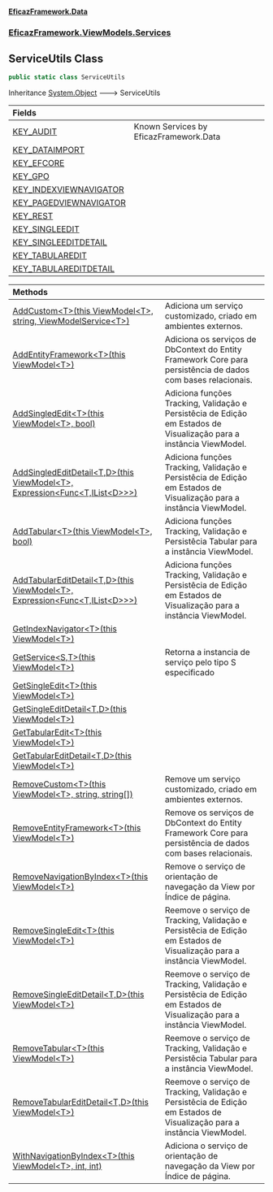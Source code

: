 #### [EficazFramework.Data](EficazFrameworkData.md 'EficazFramework Data')
### [EficazFramework.ViewModels.Services](EficazFrameworkData.md#EficazFramework.ViewModels.Services 'EficazFramework.ViewModels.Services')

## ServiceUtils Class

```csharp
public static class ServiceUtils
```

Inheritance [System.Object](https://docs.microsoft.com/en-us/dotnet/api/System.Object 'System.Object') &#129106; ServiceUtils

| Fields | |
| :--- | :--- |
| [KEY_AUDIT](EficazFramework.ViewModels.Services/ServiceUtils/KEY_AUDIT.md 'EficazFramework.ViewModels.Services.ServiceUtils.KEY_AUDIT') | Known Services by EficazFramework.Data |
| [KEY_DATAIMPORT](EficazFramework.ViewModels.Services/ServiceUtils/KEY_DATAIMPORT.md 'EficazFramework.ViewModels.Services.ServiceUtils.KEY_DATAIMPORT') | |
| [KEY_EFCORE](EficazFramework.ViewModels.Services/ServiceUtils/KEY_EFCORE.md 'EficazFramework.ViewModels.Services.ServiceUtils.KEY_EFCORE') | |
| [KEY_GPO](EficazFramework.ViewModels.Services/ServiceUtils/KEY_GPO.md 'EficazFramework.ViewModels.Services.ServiceUtils.KEY_GPO') | |
| [KEY_INDEXVIEWNAVIGATOR](EficazFramework.ViewModels.Services/ServiceUtils/KEY_INDEXVIEWNAVIGATOR.md 'EficazFramework.ViewModels.Services.ServiceUtils.KEY_INDEXVIEWNAVIGATOR') | |
| [KEY_PAGEDVIEWNAVIGATOR](EficazFramework.ViewModels.Services/ServiceUtils/KEY_PAGEDVIEWNAVIGATOR.md 'EficazFramework.ViewModels.Services.ServiceUtils.KEY_PAGEDVIEWNAVIGATOR') | |
| [KEY_REST](EficazFramework.ViewModels.Services/ServiceUtils/KEY_REST.md 'EficazFramework.ViewModels.Services.ServiceUtils.KEY_REST') | |
| [KEY_SINGLEEDIT](EficazFramework.ViewModels.Services/ServiceUtils/KEY_SINGLEEDIT.md 'EficazFramework.ViewModels.Services.ServiceUtils.KEY_SINGLEEDIT') | |
| [KEY_SINGLEEDITDETAIL](EficazFramework.ViewModels.Services/ServiceUtils/KEY_SINGLEEDITDETAIL.md 'EficazFramework.ViewModels.Services.ServiceUtils.KEY_SINGLEEDITDETAIL') | |
| [KEY_TABULAREDIT](EficazFramework.ViewModels.Services/ServiceUtils/KEY_TABULAREDIT.md 'EficazFramework.ViewModels.Services.ServiceUtils.KEY_TABULAREDIT') | |
| [KEY_TABULAREDITDETAIL](EficazFramework.ViewModels.Services/ServiceUtils/KEY_TABULAREDITDETAIL.md 'EficazFramework.ViewModels.Services.ServiceUtils.KEY_TABULAREDITDETAIL') | |

| Methods | |
| :--- | :--- |
| [AddCustom&lt;T&gt;(this ViewModel&lt;T&gt;, string, ViewModelService&lt;T&gt;)](EficazFramework.ViewModels.Services/ServiceUtils/AddCustom_T_(thisViewModel_T_,string,ViewModelService_T_).md 'EficazFramework.ViewModels.Services.ServiceUtils.AddCustom<T>(this EficazFramework.ViewModels.ViewModel<T>, string, EficazFramework.ViewModels.Services.ViewModelService<T>)') | Adiciona um serviço customizado, criado em ambientes externos. |
| [AddEntityFramework&lt;T&gt;(this ViewModel&lt;T&gt;)](EficazFramework.ViewModels.Services/ServiceUtils/AddEntityFramework_T_(thisViewModel_T_).md 'EficazFramework.ViewModels.Services.ServiceUtils.AddEntityFramework<T>(this EficazFramework.ViewModels.ViewModel<T>)') | Adiciona os serviços de DbContext do Entity Framework Core para persistência de dados com bases relacionais. |
| [AddSingledEdit&lt;T&gt;(this ViewModel&lt;T&gt;, bool)](EficazFramework.ViewModels.Services/ServiceUtils/AddSingledEdit_T_(thisViewModel_T_,bool).md 'EficazFramework.ViewModels.Services.ServiceUtils.AddSingledEdit<T>(this EficazFramework.ViewModels.ViewModel<T>, bool)') | Adiciona funções Tracking, Validação e Persistêcia de Edição em Estados de Visualização para a instância ViewModel. |
| [AddSingledEditDetail&lt;T,D&gt;(this ViewModel&lt;T&gt;, Expression&lt;Func&lt;T,IList&lt;D&gt;&gt;&gt;)](EficazFramework.ViewModels.Services/ServiceUtils/AddSingledEditDetail_T,D_(thisViewModel_T_,Expression_Func_T,IList_D___).md 'EficazFramework.ViewModels.Services.ServiceUtils.AddSingledEditDetail<T,D>(this EficazFramework.ViewModels.ViewModel<T>, System.Linq.Expressions.Expression<System.Func<T,System.Collections.Generic.IList<D>>>)') | Adiciona funções Tracking, Validação e Persistêcia de Edição em Estados de Visualização para a instância ViewModel. |
| [AddTabular&lt;T&gt;(this ViewModel&lt;T&gt;, bool)](EficazFramework.ViewModels.Services/ServiceUtils/AddTabular_T_(thisViewModel_T_,bool).md 'EficazFramework.ViewModels.Services.ServiceUtils.AddTabular<T>(this EficazFramework.ViewModels.ViewModel<T>, bool)') | Adiciona funções Tracking, Validação e Persistêcia Tabular para a instância ViewModel. |
| [AddTabularEditDetail&lt;T,D&gt;(this ViewModel&lt;T&gt;, Expression&lt;Func&lt;T,IList&lt;D&gt;&gt;&gt;)](EficazFramework.ViewModels.Services/ServiceUtils/AddTabularEditDetail_T,D_(thisViewModel_T_,Expression_Func_T,IList_D___).md 'EficazFramework.ViewModels.Services.ServiceUtils.AddTabularEditDetail<T,D>(this EficazFramework.ViewModels.ViewModel<T>, System.Linq.Expressions.Expression<System.Func<T,System.Collections.Generic.IList<D>>>)') | Adiciona funções Tracking, Validação e Persistêcia de Edição em Estados de Visualização para a instância ViewModel. |
| [GetIndexNavigator&lt;T&gt;(this ViewModel&lt;T&gt;)](EficazFramework.ViewModels.Services/ServiceUtils/GetIndexNavigator_T_(thisViewModel_T_).md 'EficazFramework.ViewModels.Services.ServiceUtils.GetIndexNavigator<T>(this EficazFramework.ViewModels.ViewModel<T>)') | |
| [GetService&lt;S,T&gt;(this ViewModel&lt;T&gt;)](EficazFramework.ViewModels.Services/ServiceUtils/GetService_S,T_(thisViewModel_T_).md 'EficazFramework.ViewModels.Services.ServiceUtils.GetService<S,T>(this EficazFramework.ViewModels.ViewModel<T>)') | Retorna a instancia de serviço pelo tipo S especificado |
| [GetSingleEdit&lt;T&gt;(this ViewModel&lt;T&gt;)](EficazFramework.ViewModels.Services/ServiceUtils/GetSingleEdit_T_(thisViewModel_T_).md 'EficazFramework.ViewModels.Services.ServiceUtils.GetSingleEdit<T>(this EficazFramework.ViewModels.ViewModel<T>)') | |
| [GetSingleEditDetail&lt;T,D&gt;(this ViewModel&lt;T&gt;)](EficazFramework.ViewModels.Services/ServiceUtils/GetSingleEditDetail_T,D_(thisViewModel_T_).md 'EficazFramework.ViewModels.Services.ServiceUtils.GetSingleEditDetail<T,D>(this EficazFramework.ViewModels.ViewModel<T>)') | |
| [GetTabularEdit&lt;T&gt;(this ViewModel&lt;T&gt;)](EficazFramework.ViewModels.Services/ServiceUtils/GetTabularEdit_T_(thisViewModel_T_).md 'EficazFramework.ViewModels.Services.ServiceUtils.GetTabularEdit<T>(this EficazFramework.ViewModels.ViewModel<T>)') | |
| [GetTabularEditDetail&lt;T,D&gt;(this ViewModel&lt;T&gt;)](EficazFramework.ViewModels.Services/ServiceUtils/GetTabularEditDetail_T,D_(thisViewModel_T_).md 'EficazFramework.ViewModels.Services.ServiceUtils.GetTabularEditDetail<T,D>(this EficazFramework.ViewModels.ViewModel<T>)') | |
| [RemoveCustom&lt;T&gt;(this ViewModel&lt;T&gt;, string, string[])](EficazFramework.ViewModels.Services/ServiceUtils/RemoveCustom_T_(thisViewModel_T_,string,string[]).md 'EficazFramework.ViewModels.Services.ServiceUtils.RemoveCustom<T>(this EficazFramework.ViewModels.ViewModel<T>, string, string[])') | Remove um serviço customizado, criado em ambientes externos. |
| [RemoveEntityFramework&lt;T&gt;(this ViewModel&lt;T&gt;)](EficazFramework.ViewModels.Services/ServiceUtils/RemoveEntityFramework_T_(thisViewModel_T_).md 'EficazFramework.ViewModels.Services.ServiceUtils.RemoveEntityFramework<T>(this EficazFramework.ViewModels.ViewModel<T>)') | Remove os serviços de DbContext do Entity Framework Core para persistência de dados com bases relacionais. |
| [RemoveNavigationByIndex&lt;T&gt;(this ViewModel&lt;T&gt;)](EficazFramework.ViewModels.Services/ServiceUtils/RemoveNavigationByIndex_T_(thisViewModel_T_).md 'EficazFramework.ViewModels.Services.ServiceUtils.RemoveNavigationByIndex<T>(this EficazFramework.ViewModels.ViewModel<T>)') | Remove o serviço de orientação de navegação da View por Índice de página. |
| [RemoveSingleEdit&lt;T&gt;(this ViewModel&lt;T&gt;)](EficazFramework.ViewModels.Services/ServiceUtils/RemoveSingleEdit_T_(thisViewModel_T_).md 'EficazFramework.ViewModels.Services.ServiceUtils.RemoveSingleEdit<T>(this EficazFramework.ViewModels.ViewModel<T>)') | Reemove o serviço de Tracking, Validação e Persistêcia de Edição em Estados de Visualização para a instância ViewModel. |
| [RemoveSingleEditDetail&lt;T,D&gt;(this ViewModel&lt;T&gt;)](EficazFramework.ViewModels.Services/ServiceUtils/RemoveSingleEditDetail_T,D_(thisViewModel_T_).md 'EficazFramework.ViewModels.Services.ServiceUtils.RemoveSingleEditDetail<T,D>(this EficazFramework.ViewModels.ViewModel<T>)') | Reemove o serviço de Tracking, Validação e Persistêcia de Edição em Estados de Visualização para a instância ViewModel. |
| [RemoveTabular&lt;T&gt;(this ViewModel&lt;T&gt;)](EficazFramework.ViewModels.Services/ServiceUtils/RemoveTabular_T_(thisViewModel_T_).md 'EficazFramework.ViewModels.Services.ServiceUtils.RemoveTabular<T>(this EficazFramework.ViewModels.ViewModel<T>)') | Reemove o serviço de Tracking, Validação e Persistêcia Tabular para a instância ViewModel. |
| [RemoveTabularEditDetail&lt;T,D&gt;(this ViewModel&lt;T&gt;)](EficazFramework.ViewModels.Services/ServiceUtils/RemoveTabularEditDetail_T,D_(thisViewModel_T_).md 'EficazFramework.ViewModels.Services.ServiceUtils.RemoveTabularEditDetail<T,D>(this EficazFramework.ViewModels.ViewModel<T>)') | Reemove o serviço de Tracking, Validação e Persistêcia de Edição em Estados de Visualização para a instância ViewModel. |
| [WithNavigationByIndex&lt;T&gt;(this ViewModel&lt;T&gt;, int, int)](EficazFramework.ViewModels.Services/ServiceUtils/WithNavigationByIndex_T_(thisViewModel_T_,int,int).md 'EficazFramework.ViewModels.Services.ServiceUtils.WithNavigationByIndex<T>(this EficazFramework.ViewModels.ViewModel<T>, int, int)') | Adiciona o serviço de orientação de navegação da View por Índice de página. |
